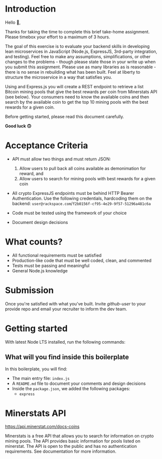 # Introduction

Hello 👋,

Thanks for taking the time to complete this brief take-home assignment. Please timebox your effort to a maximum of 3 hours.

The goal of this exercise is to evaluate your backend skills in developing lean microservices in JavaScript (Node.js, ExpressJS, 3rd-party integration, and testing). Feel free to make any assumptions, simplifications, or other changes to the problems - though please state those in your write up when you submit this assignment. Please use as many libraries as is reasonable - there is no sense in rebuilding what has been built. Feel at liberty to structure the microservice in a way that satisfies you.

Using and Express.js you will create a REST endpoint to retrieve a list Bitcoin mining pools that give the best rewards per coin from Minerstats API (see below). Your consumers need to know the available coins and then search by the available coin to get the top 10 mining pools with the best rewards for a given coin.

Before getting started, please read this document carefully.

**Good luck 🙃**

# Acceptance Criteria

- API must allow two things and must return JSON:

  1. Allow users to pull back all coins available as demonimation for reward, and
  2. Allow users to search for mining pools with best rewards for a given coin

- All crypto ExpressJS endpoints must be behind HTTP Bearer Authentication. Use the following credentials, hardcoding them on the backend: `user@rackspace.com`/`f2b0156f-cf95-4e29-9f57-51296a481c6a`
- Code must be tested using the framework of your choice
- Document design decisions

# What counts?

- All functional requirements must be satisfied
- Production-like code that must be well coded, clean, and commented
- Tests must be passing and meaningful
- General Node.js knowledge

# Submission

Once you're satisfied with what you've built. Invite *github-user* to your provide repo and email your recruiter to inform the dev team.

# Getting started

With latest Node LTS installed, run the following commands:

## What will you find inside this boilerplate

In this boilerplate, you will find:
- The main entry file: `index.js`
- A `README.md` file to document your comments and design decisions
- Inside the `package.json`, we added the following packages:
    - `express`

# Minerstats API

https://api.minerstat.com/docs-coins

Minerstats is a free API that allows you to search for information on crypto mining pools. The API provides basic information for pools listed on minerstat. The API is open to the public and has no authentication requirements. See documentation for more information.
